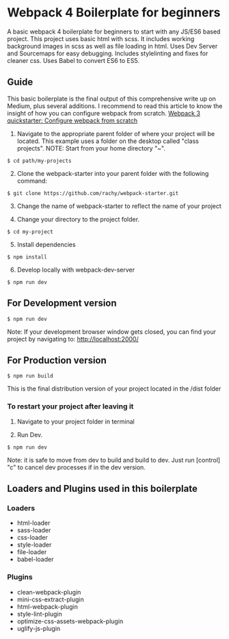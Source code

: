 # Webpack 4 Boilerplate for beginners
A basic webpack 4 boilerplate for beginners to start with any JS/ES6 based project. This project uses basic html with scss. It includes working background images in scss as well as file loading in html. Uses Dev Server and Sourcemaps for easy debugging. Includes stylelinting and fixes for cleaner css. Uses Babel to convert ES6 to ES5. 
<br>
## Guide
This basic boilerplate is the final output of this comprehensive write up on Medium, plus several additions. I recommend to read this article to know the insight of how you can configure webpack from scratch.
[Webpack 3 quickstarter: Configure webpack from scratch](https://medium.com/@nirjhor123/webpack-3-quickstarter-configure-webpack-from-scratch-30a6c394038a)
<br>
1. Navigate to the appropriate parent folder of where your project will be located. This example uses a folder on the desktop called "class projects". NOTE: Start from your home directory "~".

```
$ cd path/my-projects
```

2. Clone the webpack-starter into your parent folder with the following command:

```
$ git clone https://github.com/rachy/webpack-starter.git
```
3. Change the name of webpack-starter to reflect the name of your project

4. Change your directory to the project folder. 

```
$ cd my-project
```

5. Install dependencies

```
$ npm install
```


6.  Develop locally with webpack-dev-server

```
$ npm run dev
```

## For Development version

```
$ npm run dev
```
Note: If your development browser window gets closed, you can find your project by navigating to:
[http://localhost:2000/](http://localhost:2000/)

## For Production version

```
$ npm run build
```
This is the final distribution version of your project located in the /dist folder

### To restart your project after leaving it

1. Navigate to your project folder in terminal

2. Run Dev. 

```
$ npm run dev
```

Note: it is safe to move from dev to build and build to dev. Just run [control] "c" to cancel dev processes if in the dev version.
 
## Loaders and Plugins used in this boilerplate

### Loaders
* html-loader
* sass-loader
* css-loader
* style-loader
* file-loader
* babel-loader

### Plugins
* clean-webpack-plugin
* mini-css-extract-plugin
* html-webpack-plugin
* style-lint-plugin
* optimize-css-assets-webpack-plugin
* uglify-js-plugin

